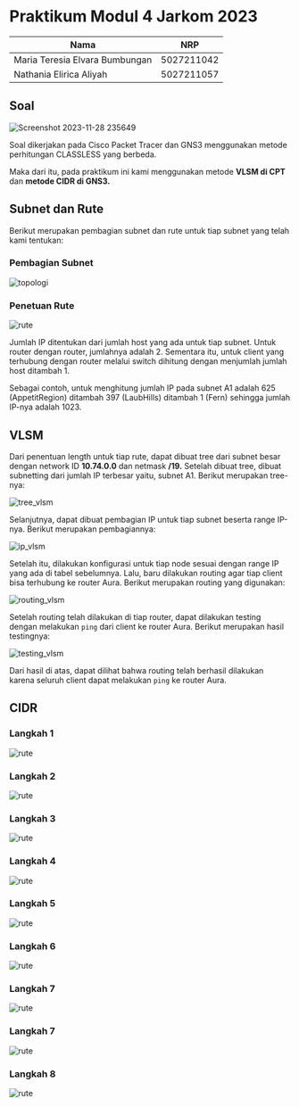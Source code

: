 # Praktikum Modul 4 Jarkom 2023
| Nama                           | NRP      |
|--------------------------------|-------------|
| Maria Teresia Elvara Bumbungan | 5027211042  |
| Nathania Elirica Aliyah        | 5027211057  |

## Soal
![Screenshot 2023-11-28 235649](https://github.com/nathaniaelirica/Jarkom-Modul-4-IT21-2023/assets/67095933/b2978741-2b14-4d4e-8a4d-bcfec498d868)

Soal dikerjakan pada Cisco Packet Tracer dan GNS3 menggunakan metode perhitungan CLASSLESS yang berbeda.

Maka dari itu, pada praktikum ini kami menggunakan metode **VLSM di CPT** dan **metode CIDR di GNS3.**

## Subnet dan Rute
Berikut merupakan pembagian subnet dan rute untuk tiap subnet yang telah kami tentukan:

### Pembagian Subnet
![topologi](https://github.com/nathaniaelirica/Jarkom-Modul-4-IT21-2023/assets/67095933/e3e1be19-55c8-4e86-b110-1cde668f3583)

### Penetuan Rute
![rute](https://i.ibb.co/LhhhKf8/rute-modul-4.png)

Jumlah IP ditentukan dari jumlah host yang ada untuk tiap subnet. Untuk router dengan router, jumlahnya adalah 2. Sementara itu, untuk client yang terhubung dengan router melalui switch dihitung dengan menjumlah jumlah host ditambah 1.

Sebagai contoh, untuk menghitung jumlah IP pada subnet A1 adalah 625 (AppetitRegion) ditambah 397 (LaubHills) ditambah 1 (Fern) sehingga jumlah IP-nya adalah 1023.

## VLSM
Dari penentuan length untuk tiap rute, dapat dibuat tree dari subnet besar dengan network ID **10.74.0.0** dan netmask **/19.** Setelah dibuat tree, dibuat subnetting dari jumlah IP terbesar yaitu, subnet A1. Berikut merupakan tree-nya:

![tree_vlsm](https://i.ibb.co/3Cs15sT/IT21-VLSM-Tree.png)

Selanjutnya, dapat dibuat pembagian IP untuk tiap subnet beserta range IP-nya. Berikut merupakan pembagiannya:

![ip_vlsm](https://i.ibb.co/3dJr3ML/pembagian-ip-vlsm.png)

Setelah itu, dilakukan konfigurasi untuk tiap node sesuai dengan range IP yang ada di tabel sebelumnya. Lalu, baru dilakukan routing agar tiap client bisa terhubung ke router Aura. Berikut merupakan routing yang digunakan:

![routing_vlsm](https://i.ibb.co/mvLYZmT/routing-vlsm.png)

Setelah routing telah dilakukan di tiap router, dapat dilakukan testing dengan melakukan `ping` dari client ke router Aura. Berikut merupakan hasil testingnya:

![testing_vlsm](https://i.ibb.co/DLkv2f0/ping-modul-4.png)

Dari hasil di atas, dapat dilihat bahwa routing telah berhasil dilakukan karena seluruh client dapat melakukan `ping` ke router Aura.

## CIDR
### Langkah 1 

![rute](https://i.ibb.co/LhhhKf8/rute-modul-4.png)

### Langkah 2

![rute](https://i.ibb.co/m9BjVf6/image.png)

### Langkah 3

![rute](https://i.ibb.co/0Y5vwdy/image.png)

### Langkah 4

![rute](https://i.ibb.co/vBtW8t0/image.png)

### Langkah 5

![rute](https://i.ibb.co/4PhMb0T/image.pn)

### Langkah 6

![rute](https://i.ibb.co/zPWGCdX/image.png)

### Langkah 7

![rute](https://i.ibb.co/0DkLjqF/image.png)

### Langkah 7

![rute](https://i.ibb.co/0DkLjqF/image.png)

### Langkah 8

![rute](https://i.ibb.co/pJfYNYm/image.png)
